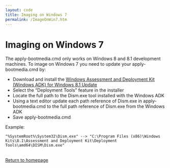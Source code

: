 ```yaml
---
layout: code
title: Imaging on Windows 7
permalink: /ImageOnWin7.htm
---
```


# Imaging on Windows 7
The apply-bootmedia.cmd only works on Windows 8 and 8.1 development machines. To image on Windows 7 you need to update your apply-bootmedia.cmd by:

* Download and install the [Windows Assessment and Deployment Kit (Windows ADK) for Windows 8.1 Update](http://www.microsoft.com/en-us/download/details.aspx?id=39982)
* Select the “Deployment Tools” feature in the installer
* Locate the full path to the Dism.exe tool installed with the Windows ADK
* Using a text editor update each path reference of Dism.exe in apply-bootmedia.cmd to the full path reference of Dism.exe from the Windows ADK 
* Save apply-bootmedia.cmd

Example:

~~~
"%SystemRoot%\System32\Dism.exe" --> "C:\Program Files (x86)\Windows Kits\8.1\Assessment and Deployment Kit\Deployment Tools\amd64\DISM\Dism.exe"
~~~

<br/>
<a class="btn btn-default" href="index.htm" role="button">Return to homepage</a>
